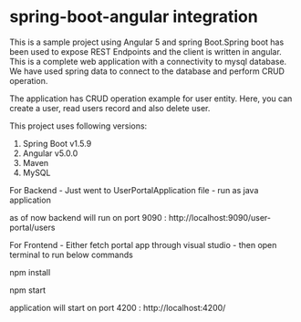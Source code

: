 # spring-boot-angular integration
This is a sample project using Angular 5 and spring Boot.Spring boot has been used to expose REST Endpoints and the client is written in angular. 
This is a complete web application with a connectivity to mysql database. We have used spring data to connect to the database and perform CRUD
operation.

The application has CRUD operation example for user entity. Here, you can create
a user, read users record and also delete user.

This project uses following versions:

1. Spring Boot v1.5.9
2. Angular v5.0.0
3. Maven
4. MySQL

For Backend - Just went to UserPortalApplication file - run as java application

as of now backend will run on port 9090 : http://localhost:9090/user-portal/users

For Frontend - Either fetch portal app through visual studio - then open terminal to run below commands

npm install

npm start

application will start on port 4200 : http://localhost:4200/
